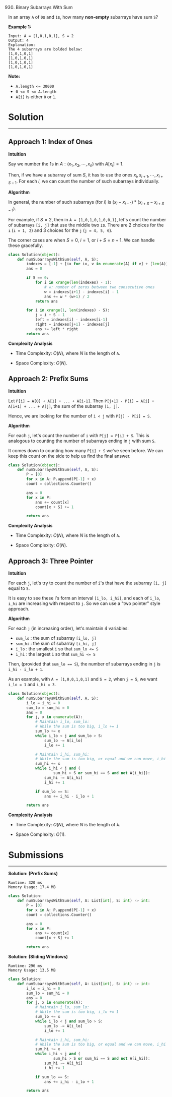 930. Binary Subarrays With Sum

In an array `A` of `0`s and `1`s, how many **non-empty** subarrays have sum `S`?

 

**Example 1:**
```
Input: A = [1,0,1,0,1], S = 2
Output: 4
Explanation: 
The 4 subarrays are bolded below:
[1,0,1,0,1]
[1,0,1,0,1]
[1,0,1,0,1]
[1,0,1,0,1]
```

**Note:**

* `A.length <= 30000`
* `0 <= S <= A.length`
* `A[i]` is either `0` or `1`.

# Solution
---
## Approach 1: Index of Ones
**Intuition**

Say we number the 1s in $A: (x_1, x_2, \cdots, x_n)$ with $A[x_i] = 1$.

Then, if we have a subarray of sum $S$, it has to use the ones $x_i, x_{i+1}, \cdots, x_{i+S-1}$. For each $i$, we can count the number of such subarrays individually.

**Algorithm**

In general, the number of such subarrays (for $i$) is $(x_i - x_{i-1}) * (x_{i+S} - x_{i+S-1})$.

For example, if $S = 2$, then in `A = [1,0,1,0,1,0,0,1]`, let's count the number of subarrays `[i, j]` that use the middle two `1`s. There are 2 choices for the `i` (`i = 1, 2`) and 3 choices for the `j` (`j = 4, 5, 6`).

The corner cases are when $S = 0$, $i = 1$, or $i+S = n+1$. We can handle these gracefully.

```python
class Solution(object):
    def numSubarraysWithSum(self, A, S):
        indexes = [-1] + [ix for ix, v in enumerate(A) if v] + [len(A)]
        ans = 0

        if S == 0:
            for i in xrange(len(indexes) - 1):
                # w: number of zeros between two consecutive ones
                w = indexes[i+1] - indexes[i] - 1
                ans += w * (w+1) / 2
            return ans

        for i in xrange(1, len(indexes) - S):
            j = i + S - 1
            left = indexes[i] - indexes[i-1]
            right = indexes[j+1] - indexes[j]
            ans += left * right
        return ans
```

**Complexity Analysis**

* Time Complexity: $O(N)$, where $N$ is the length of `A`.

* Space Complexity: $O(N)$.

## Approach 2: Prefix Sums
**Intuition**

Let `P[i] = A[0] + A[1] + ... + A[i-1]`. Then `P[j+1] - P[i] = A[i] + A[i+1] + ... + A[j]`, the sum of the subarray `[i, j]`.

Hence, we are looking for the number of `i < j` with `P[j] - P[i] = S`.

**Algorithm**

For each `j`, let's count the number of `i` with `P[j] = P[i] + S`. This is analogous to counting the number of subarrays ending in `j` with sum `S`.

It comes down to counting how many `P[i] + S` we've seen before. We can keep this count on the side to help us find the final answer.

```python
class Solution(object):
    def numSubarraysWithSum(self, A, S):
        P = [0]
        for x in A: P.append(P[-1] + x)
        count = collections.Counter()

        ans = 0
        for x in P:
            ans += count[x]
            count[x + S] += 1

        return ans
```

**Complexity Analysis**

* Time Complexity: $O(N)$, where $N$ is the length of `A`.

* Space Complexity: $O(N)$.

## Approach 3: Three Pointer
**Intuition**

For each `j`, let's try to count the number of `i`'s that have the subarray `[i, j]` equal to `S`.

It is easy to see these i's form an interval `[i_lo, i_hi]`, and each of `i_lo`, `i_hi` are increasing with respect to `j`. So we can use a "two pointer" style approach.

**Algorithm**

For each `j` (in increasing order), let's maintain 4 variables:

* `sum_lo` : the sum of subarray `[i_lo, j]`
* `sum_hi` : the sum of subarray `[i_hi, j]`
* `i_lo` : the smallest `i` so that `sum_lo <= S`
* `i_hi` : the largest `i` so that `sum_hi <= S`

Then, (provided that `sum_lo == S`), the number of subarrays ending in `j` is `i_hi - i_lo + 1`.

As an example, with `A = [1,0,0,1,0,1]` and `S = 2`, when `j = 5`, we want `i_lo = 1` and `i_hi = 3`.

```python
class Solution(object):
    def numSubarraysWithSum(self, A, S):
        i_lo = i_hi = 0
        sum_lo = sum_hi = 0
        ans = 0
        for j, x in enumerate(A):
            # Maintain i_lo, sum_lo:
            # While the sum is too big, i_lo += 1
            sum_lo += x
            while i_lo < j and sum_lo > S:
                sum_lo -= A[i_lo]
                i_lo += 1

            # Maintain i_hi, sum_hi:
            # While the sum is too big, or equal and we can move, i_hi += 1
            sum_hi += x
            while i_hi < j and (
                    sum_hi > S or sum_hi == S and not A[i_hi]):
                sum_hi -= A[i_hi]
                i_hi += 1

            if sum_lo == S:
                ans += i_hi - i_lo + 1

        return ans
```

**Complexity Analysis**

* Time Complexity: $O(N)$, where $N$ is the length of `A`.

* Space Complexity: $O(1)$.

# Submissions
---
**Solution: (Prefix Sums)**
```
Runtime: 320 ms
Memory Usage: 17.4 MB
```
```python
class Solution:
    def numSubarraysWithSum(self, A: List[int], S: int) -> int:
        P = [0]
        for x in A: P.append(P[-1] + x)
        count = collections.Counter()

        ans = 0
        for x in P:
            ans += count[x]
            count[x + S] += 1

        return ans
```

**Solution: (Sliding Windows)**
```
Runtime: 296 ms
Memory Usage: 13.5 MB
```
```python
class Solution:
    def numSubarraysWithSum(self, A: List[int], S: int) -> int:
        i_lo = i_hi = 0
        sum_lo = sum_hi = 0
        ans = 0
        for j, x in enumerate(A):
            # Maintain i_lo, sum_lo:
            # While the sum is too big, i_lo += 1
            sum_lo += x
            while i_lo < j and sum_lo > S:
                sum_lo -= A[i_lo]
                i_lo += 1

            # Maintain i_hi, sum_hi:
            # While the sum is too big, or equal and we can move, i_hi += 1
            sum_hi += x
            while i_hi < j and (
                    sum_hi > S or sum_hi == S and not A[i_hi]):
                sum_hi -= A[i_hi]
                i_hi += 1

            if sum_lo == S:
                ans += i_hi - i_lo + 1

        return ans
```
